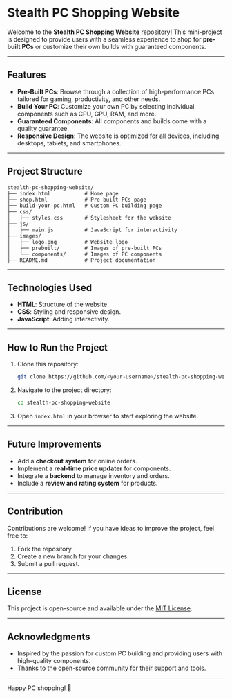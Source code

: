 # Stealth PC Shopping Website

Welcome to the **Stealth PC Shopping Website** repository! This mini-project is designed to provide users with a seamless experience to shop for **pre-built PCs** or customize their own builds with guaranteed components.

---

## Features
- **Pre-Built PCs**: Browse through a collection of high-performance PCs tailored for gaming, productivity, and other needs.
- **Build Your PC**: Customize your own PC by selecting individual components such as CPU, GPU, RAM, and more.
- **Guaranteed Components**: All components and builds come with a quality guarantee.
- **Responsive Design**: The website is optimized for all devices, including desktops, tablets, and smartphones.

---

## Project Structure
```
stealth-pc-shopping-website/
├── index.html           # Home page
├── shop.html            # Pre-built PCs page
├── build-your-pc.html   # Custom PC building page
├── css/
│   ├── styles.css       # Stylesheet for the website
├── js/
│   ├── main.js          # JavaScript for interactivity
├── images/
│   ├── logo.png         # Website logo
│   ├── prebuilt/        # Images of pre-built PCs
│   └── components/      # Images of PC components
├── README.md            # Project documentation
```

---

## Technologies Used
- **HTML**: Structure of the website.
- **CSS**: Styling and responsive design.
- **JavaScript**: Adding interactivity.

---

## How to Run the Project
1. Clone this repository:
   ```bash
   git clone https://github.com/<your-username>/stealth-pc-shopping-website.git
   ```
2. Navigate to the project directory:
   ```bash
   cd stealth-pc-shopping-website
   ```
3. Open `index.html` in your browser to start exploring the website.

---

## Future Improvements
- Add a **checkout system** for online orders.
- Implement a **real-time price updater** for components.
- Integrate a **backend** to manage inventory and orders.
- Include a **review and rating system** for products.

---

## Contribution
Contributions are welcome! If you have ideas to improve the project, feel free to:
1. Fork the repository.
2. Create a new branch for your changes.
3. Submit a pull request.

---

## License
This project is open-source and available under the [MIT License](LICENSE).

---

## Acknowledgments
- Inspired by the passion for custom PC building and providing users with high-quality components.
- Thanks to the open-source community for their support and tools.

---

Happy PC shopping! 🚀
